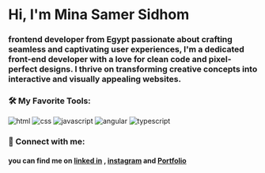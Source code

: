 <h1 align="left">Hi, I'm Mina Samer Sidhom</h1>
<h3 align="left">frontend developer from Egypt passionate about crafting seamless and captivating user experiences, I'm a dedicated front-end developer with a love for clean code and pixel-perfect designs. I thrive on transforming creative concepts into interactive and visually appealing websites.</h3>


<h3 align="left">🛠️ My Favorite Tools:</h3>

  <p>
     <img src="https://skillicons.dev/icons?i=html" alt="html"/>
     <img src="https://skillicons.dev/icons?i=css" alt="css"/>
     <img src="https://skillicons.dev/icons?i=js" alt="javascript"/>
     <img src="https://skillicons.dev/icons?i=angular" alt="angular"/>
     <img src="https://skillicons.dev/icons?i=ts" alt="typescript"/>
     
  </p>


<h3 align="left">💬 Connect with me:</h3>
<h4 align="left">
  you can find me on <a href="https://www.linkedin.com/in/mina-s-sidhom-889072288/overlay/about-this-profile/?lipi=urn%3Ali%3Apage%3Ad_flagship3_profile_view_base%3B%2FgaxhwYjSCS%2B9yj%2FOhDOJQ%3D%3D">linked in</a> , <a href="https://www.instagram.com/abdallashaban99?igsh=amd2M2ZuaWRydGln">instagram</a> and <a href="https://abdullah-madkour.vercel.app/">Portfolio</a>
</h5>
